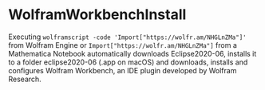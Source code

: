 # WolframWorkbenchInstall
Executing 
```wolframscript -code 'Import["https://wolfr.am/NHGLnZMa"]'``` from Wolfram Engine or 
```Import["https://wolfr.am/NHGLnZMa"]``` from a Mathematica Notebook 
automatically downloads Eclipse2020-06, installs it to a folder eclipse2020-06 (.app on macOS) 
and downloads, installs and configures Wolfram Workbench, an IDE plugin developed by Wolfram Research.
